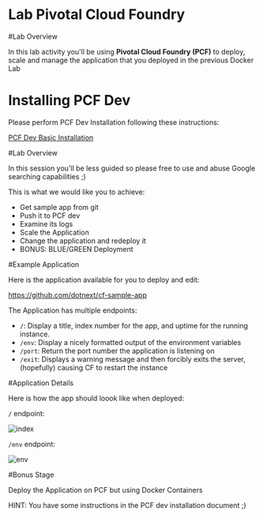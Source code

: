 # Lab Pivotal Cloud Foundry

#Lab Overview

In this lab activity you'll be using **Pivotal Cloud Foundry (PCF)** to deploy, scale and manage the application that you deployed in the previous Docker Lab


# Installing PCF Dev

Please perform PCF Dev Installation following these instructions:

[PCF Dev Basic Installation](https://my.syncplicity.com/share/2t7rvqo5igl9jd6/PCF%20Dev%20rev%200.3)

#Lab Overview

In this session you'll be less guided so please free to use and abuse Google searching capabilities ;)

This is what we would like you to achieve:
* Get sample app from git
* Push it to PCF dev
* Examine its logs
* Scale the Application
* Change the application and redeploy it
* BONUS: BLUE/GREEN Deployment

#Example Application

Here is the application available for you to deploy and edit:

https://github.com/dotnext/cf-sample-app

The Application has multiple endpoints:

* `/`: Display a title, index number for the app, and uptime for the running instance.
* `/env`: Display a nicely formatted output of the environment variables
* `/port`: Return the port number the application is listening on
* `/exit`: Displays a warning message and then forcibly exits the server, (hopefully) causing CF to restart the instance

#Application Details

Here is how the app should loook like when deployed:

`/` endpoint:

![index](https://raw.githubusercontent.com/dotnext/cf-sample-app/master/images/index.png)

`/env` endpoint:

![env](https://raw.githubusercontent.com/dotnext/cf-sample-app/master/images/env.png)


#Bonus Stage

Deploy the Application on PCF but using Docker Containers

HINT: You have some instructions in the PCF dev installation document ;)
